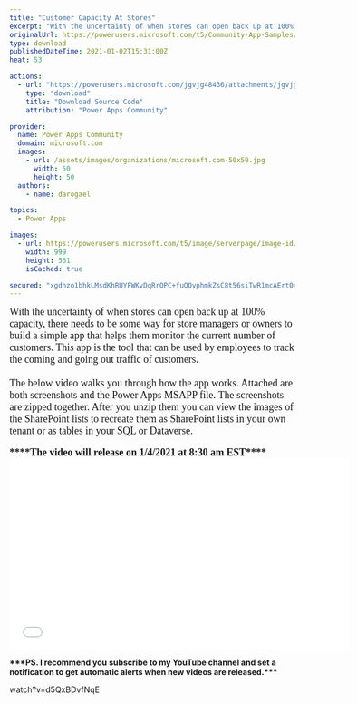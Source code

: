 ```yaml
---
title: "Customer Capacity At Stores"
excerpt: "With the uncertainty of when stores can open back up at 100% capacity, there needs to be some way for store managers or owners to build a simple app"
originalUrl: https://powerusers.microsoft.com/t5/Community-App-Samples/Customer-Capacity-At-Stores/td-p/783187
type: download
publishedDateTime: 2021-01-02T15:31:00Z
heat: 53

actions:
  - url: "https://powerusers.microsoft.com/jgvjg48436/attachments/jgvjg48436/AppFeedbackGallery/705/1/Customer%20Capacity%20at%20Stores.msapp"
    type: "download"
    title: "Download Source Code"
    attribution: "Power Apps Community"

provider:
  name: Power Apps Community
  domain: microsoft.com
  images:
    - url: /assets/images/organizations/microsoft.com-50x50.jpg
      width: 50
      height: 50
  authors:
    - name: darogael

topics:
  - Power Apps

images:
  - url: https://powerusers.microsoft.com/t5/image/serverpage/image-id/209421i426CF8DB32549DDA/image-size/large?v=v2&px=999
    width: 999
    height: 561
    isCached: true

secured: "xgdhzo1bhkLMsdKhRUYFWKvDqRrQPC+fuQQvphmkZsC8t56siTwR1mcAErt04S0hW+CRNEXeIpsv+n3jovisCzT586w7KRjTS7v5/h3zkNb1Z8XDa2iiEpjpcXyKmMc+rcpB50jpnLiEjZq3ecI2BhL+WfF77A1qLFI/wyn7/AbtXfTYFaJZC+u2iMRm4dnQTWWRVEUoIKSijGzp5M0or+tYhGfZa3U48CGHBcFMGrV9MEtnc6s8KcbFrcSpzsY2pKdvEthVJVTbG5AbT9SlUvfos/nt5vsGetLlBsqSuoVA/Quki73vO+OQt3Qgw/uqxqHKems8/ZkKVayzI4FScviUqxug6iL2kNGFxBvj8ae1mUN6A/t+JzOdwXdPAq5/WKUrO4bX0pc6IRFKWCR/qA==;LZyrt/bF4J4eB0oHYeXFyw=="
---
```

<p style="margin: 0in; font-family: Calibri; font-size: 11.0pt;"><font size="4">With the uncertainty of when stores can open back up at 100% capacity, there needs to be some way for store managers or owners to build a simple app that helps them monitor the current number of customers. This app is the tool that can be used by employees to track the coming and going out traffic of customers.<br><br>The below video walks you through how the app works. Attached are both screenshots and the Power Apps MSAPP file. The screenshots are zipped together. After you unzip them you can view the images of the SharePoint lists to recreate them as SharePoint lists in your own tenant or as tables in your SQL or Dataverse.</font></p>
<p style="margin: 0in; font-family: Calibri; font-size: 11.0pt;">&nbsp;</p>
<p style="margin: 0in; font-family: Calibri; font-size: 11.0pt;"><strong><font size="4">****The video will release on 1/4/2021 at 8:30 am EST****</font></strong></p>
<p style="margin: 0in; font-family: Calibri; font-size: 11.0pt;"><div class="video-embed-center video-embed"><iframe class="embedly-embed" src="//cdn.embedly.com/widgets/media.html?src=https%3A%2F%2Fwww.youtube.com%2Fembed%2Fd5QxBDvfNqE%3Ffeature%3Doembed&amp;display_name=YouTube&amp;url=https%3A%2F%2Fwww.youtube.com%2Fwatch%3Fv%3Dd5QxBDvfNqE&amp;image=https%3A%2F%2Fi.ytimg.com%2Fvi%2Fd5QxBDvfNqE%2Fhqdefault.jpg&amp;key=b0d40caa4f094c68be7c29880b16f56e&amp;type=text%2Fhtml&amp;schema=youtube" width="600" height="337" scrolling="no" title="YouTube embed" frameborder="0" allow="autoplay; fullscreen" allowfullscreen="true"></iframe></div>
<p><strong>***PS. I recommend you subscribe to my YouTube channel and set a notification to get automatic alerts when new videos are released.***</strong></p>
<p><span class="videoUrl hidden">watch?v=d5QxBDvfNqE</span></p>

